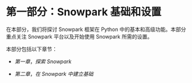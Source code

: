 # 第一部分：Snowpark 基础和设置

在本部分，我们将探讨 Snowpark 框架在 Python 中的基本和高级功能。本部分重点关注 Snowpark 平台以及开始使用 Snowpark 所需的设置。

本部分包括以下章节：

+   *第一章*，*探索 Snowpark*

+   *第二章*，*在 Snowpark 中建立基础*
